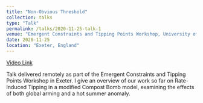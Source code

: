 ```yaml
---
title: "Non-Obvious Threshold"
collection: talks
type: "Talk"
permalink: /talks/2020-11-25-talk-1
venue: "Emergent Constraints and Tipping Points Workshop, University of Exeter"
date: 2020-11-25
location: "Exeter, England"
---
```


[Video Link](https://www.youtube.com/watch?v=nsK6igzqmf4)

Talk delivered remotely as part of the Emergent Constraints and Tipping Points Workshop in Exeter. I give an overview of our work so far on Rate-Induced Tipping in a modified Compost Bomb model, examining the effects of both global arming and a hot summer anomaly.
